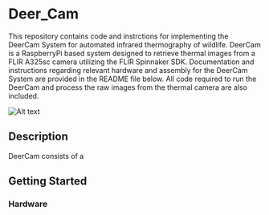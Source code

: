 # Deer_Cam
This repository contains code and instrctions for implementing the DeerCam System for automated infrared thermography of wildlife. DeerCam is a RaspberryPi based system designed to retrieve thermal images from a FLIR A325sc camera utilizing the FLIR Spinnaker SDK. Documentation and instructions regarding relevant hardware and assembly for the DeerCam System are provided in the README file below. All code required to run the DeerCam and process the raw images from the thermal camera are also included.

![Alt text](images/deer.jpeg)


## Description
DeerCam consists of a 

## Getting Started

### Hardware

